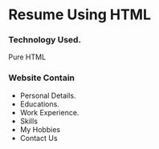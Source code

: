 # Resume Using HTML
<h3>Technology Used.</h3>
Pure HTML
<h3>Website Contain</h3>
<ul>
<li>Personal Details.
  <li>Educations.
    <li>Work Experience.
      <li>Skills
        <li>My Hobbies
          <li>Contact Us
</ul>

